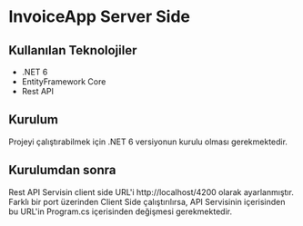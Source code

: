 # InvoiceApp Server Side

## Kullanılan Teknolojiler

- .NET 6
- EntityFramework Core 
- Rest API

## Kurulum

Projeyi çalıştırabilmek için .NET 6 versiyonun kurulu olması gerekmektedir.

## Kurulumdan sonra

Rest API Servisin client side URL'i http://localhost/4200 olarak ayarlanmıştır. Farklı bir port üzerinden Client Side çalıştırılırsa, API Servisinin içerisinden bu URL'in Program.cs içerisinden değişmesi gerekmektedir.
